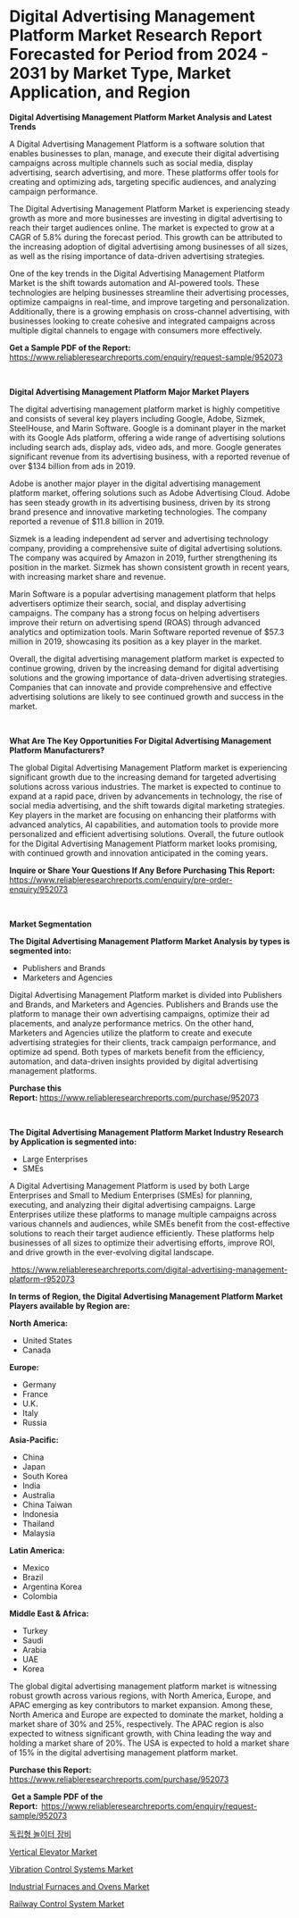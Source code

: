<p><h1>Digital Advertising Management Platform Market Research Report Forecasted for Period from 2024 -  2031 by Market Type, Market Application, and Region</h1></p><p><strong>Digital Advertising Management Platform Market Analysis and Latest Trends</strong></p>
<p><p>A Digital Advertising Management Platform is a software solution that enables businesses to plan, manage, and execute their digital advertising campaigns across multiple channels such as social media, display advertising, search advertising, and more. These platforms offer tools for creating and optimizing ads, targeting specific audiences, and analyzing campaign performance.</p><p>The Digital Advertising Management Platform Market is experiencing steady growth as more and more businesses are investing in digital advertising to reach their target audiences online. The market is expected to grow at a CAGR of 5.8% during the forecast period. This growth can be attributed to the increasing adoption of digital advertising among businesses of all sizes, as well as the rising importance of data-driven advertising strategies.</p><p>One of the key trends in the Digital Advertising Management Platform Market is the shift towards automation and AI-powered tools. These technologies are helping businesses streamline their advertising processes, optimize campaigns in real-time, and improve targeting and personalization. Additionally, there is a growing emphasis on cross-channel advertising, with businesses looking to create cohesive and integrated campaigns across multiple digital channels to engage with consumers more effectively.</p></p>
<p><strong>Get a Sample PDF of the Report:&nbsp;</strong> <a href="https://www.reliableresearchreports.com/enquiry/request-sample/952073">https://www.reliableresearchreports.com/enquiry/request-sample/952073</a></p>
<p>&nbsp;</p>
<p><strong>Digital Advertising Management Platform Major Market Players</strong></p>
<p><p>The digital advertising management platform market is highly competitive and consists of several key players including Google, Adobe, Sizmek, SteelHouse, and Marin Software. Google is a dominant player in the market with its Google Ads platform, offering a wide range of advertising solutions including search ads, display ads, video ads, and more. Google generates significant revenue from its advertising business, with a reported revenue of over $134 billion from ads in 2019.</p><p>Adobe is another major player in the digital advertising management platform market, offering solutions such as Adobe Advertising Cloud. Adobe has seen steady growth in its advertising business, driven by its strong brand presence and innovative marketing technologies. The company reported a revenue of $11.8 billion in 2019.</p><p>Sizmek is a leading independent ad server and advertising technology company, providing a comprehensive suite of digital advertising solutions. The company was acquired by Amazon in 2019, further strengthening its position in the market. Sizmek has shown consistent growth in recent years, with increasing market share and revenue.</p><p>Marin Software is a popular advertising management platform that helps advertisers optimize their search, social, and display advertising campaigns. The company has a strong focus on helping advertisers improve their return on advertising spend (ROAS) through advanced analytics and optimization tools. Marin Software reported revenue of $57.3 million in 2019, showcasing its position as a key player in the market.</p><p>Overall, the digital advertising management platform market is expected to continue growing, driven by the increasing demand for digital advertising solutions and the growing importance of data-driven advertising strategies. Companies that can innovate and provide comprehensive and effective advertising solutions are likely to see continued growth and success in the market.</p></p>
<p>&nbsp;</p>
<p><strong>What Are The Key Opportunities For Digital Advertising Management Platform Manufacturers?</strong></p>
<p><p>The global Digital Advertising Management Platform market is experiencing significant growth due to the increasing demand for targeted advertising solutions across various industries. The market is expected to continue to expand at a rapid pace, driven by advancements in technology, the rise of social media advertising, and the shift towards digital marketing strategies. Key players in the market are focusing on enhancing their platforms with advanced analytics, AI capabilities, and automation tools to provide more personalized and efficient advertising solutions. Overall, the future outlook for the Digital Advertising Management Platform market looks promising, with continued growth and innovation anticipated in the coming years.</p></p>
<p><strong>Inquire or Share Your Questions If Any Before Purchasing This Report:</strong> <a href="https://www.reliableresearchreports.com/enquiry/pre-order-enquiry/952073">https://www.reliableresearchreports.com/enquiry/pre-order-enquiry/952073</a></p>
<p>&nbsp;</p>
<p><strong>Market Segmentation</strong></p>
<p><strong>The Digital Advertising Management Platform Market Analysis by types is segmented into:</strong></p>
<p><ul><li>Publishers and Brands</li><li>Marketers and Agencies</li></ul></p>
<p><p>Digital Advertising Management Platform market is divided into Publishers and Brands, and Marketers and Agencies. Publishers and Brands use the platform to manage their own advertising campaigns, optimize their ad placements, and analyze performance metrics. On the other hand, Marketers and Agencies utilize the platform to create and execute advertising strategies for their clients, track campaign performance, and optimize ad spend. Both types of markets benefit from the efficiency, automation, and data-driven insights provided by digital advertising management platforms.</p></p>
<p><strong>Purchase this Report:&nbsp;</strong><a href="https://www.reliableresearchreports.com/purchase/952073">https://www.reliableresearchreports.com/purchase/952073</a></p>
<p>&nbsp;</p>
<p><strong>The Digital Advertising Management Platform Market Industry Research by Application is segmented into:</strong></p>
<p><ul><li>Large Enterprises</li><li>SMEs</li></ul></p>
<p><p>A Digital Advertising Management Platform is used by both Large Enterprises and Small to Medium Enterprises (SMEs) for planning, executing, and analyzing their digital advertising campaigns. Large Enterprises utilize these platforms to manage multiple campaigns across various channels and audiences, while SMEs benefit from the cost-effective solutions to reach their target audience efficiently. These platforms help businesses of all sizes to optimize their advertising efforts, improve ROI, and drive growth in the ever-evolving digital landscape.</p></p>
<p><a href="https://www.reliableresearchreports.com/digital-advertising-management-platform-r952073">&nbsp;https://www.reliableresearchreports.com/digital-advertising-management-platform-r952073</a></p>
<p><strong>In terms of Region, the Digital Advertising Management Platform Market Players available by Region are:</strong></p>
<p>
    <p> <strong> North America: </strong>
        <ul>
            <li>United States</li>
            <li>Canada</li>
        </ul>
        </p> 
    <p> <strong> Europe: </strong>
        <ul>
            <li>Germany</li>
            <li>France</li>
            <li>U.K.</li>
            <li>Italy</li>
            <li>Russia</li>
        </ul>
        </p> 
    <p> <strong> Asia-Pacific: </strong>
        <ul>
            <li>China</li>
            <li>Japan</li>
            <li>South Korea</li>
            <li>India</li>
            <li>Australia</li>
            <li>China Taiwan</li>
            <li>Indonesia</li>
            <li>Thailand</li>
            <li>Malaysia</li>
        </ul>
        </p> 
    <p> <strong> Latin America: </strong>
        <ul>
            <li>Mexico</li>
            <li>Brazil</li>
            <li>Argentina Korea</li>
            <li>Colombia</li>
        </ul>
        </p> 
    <p> <strong> Middle East & Africa: </strong>
        <ul>
            <li>Turkey</li>
            <li>Saudi</li>
            <li>Arabia</li>
            <li>UAE</li>
            <li>Korea</li>
        </ul>
    </p>
    </p>
<p><p>The global digital advertising management platform market is witnessing robust growth across various regions, with North America, Europe, and APAC emerging as key contributors to market expansion. Among these, North America and Europe are expected to dominate the market, holding a market share of 30% and 25%, respectively. The APAC region is also expected to witness significant growth, with China leading the way and holding a market share of 20%. The USA is expected to hold a market share of 15% in the digital advertising management platform market.</p></p>
<p><strong>Purchase this Report: </strong><a href="https://www.reliableresearchreports.com/purchase/952073">https://www.reliableresearchreports.com/purchase/952073</a></p>
<p>&nbsp;<strong>Get a Sample PDF of the Report:&nbsp;&nbsp;</strong><a href="https://www.reliableresearchreports.com/enquiry/request-sample/952073">https://www.reliableresearchreports.com/enquiry/request-sample/952073</a></p>
<p><strong></strong></p>
<p><p><a href="https://github.com/alfitoms13/Market-Research-Report-List-2/blob/main/965828079755.md">독립형 놀이터 장비</a></p><p><a href="https://github.com/cecuraprangm/Market-Research-Report-List-4/blob/main/vertical-elevator-market.md">Vertical Elevator Market</a></p><p><a href="https://medium.com/@nedaaracarrol/global-vibration-control-systems-industry-research-report-competitive-landscape-market-size-27d7c27e9eb2">Vibration Control Systems Market</a></p><p><a href="https://medium.com/@thaddeulentine3434/industrial-furnaces-and-ovens-market-outlook-and-forecast-from-2024-to-2031-7f3309b40f57">Industrial Furnaces and Ovens Market</a></p><p><a href="https://github.com/ChiragRP21/Market-Research-Report-List-5/blob/main/railway-control-system-market.md">Railway Control System Market</a></p></p>